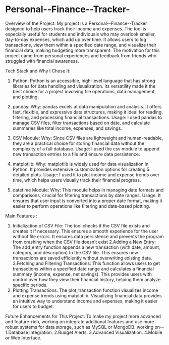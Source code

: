 ﻿# Personal--Finance--Tracker-
Overview of the Project:
My project is a Personal--Finance--Tracker designed to help users track their income and expenses. The tool is especially useful for students and individuals who may overlook smaller, day-to-day expenses, which add up over time. It allows users to log transactions, view them within a specified date range, and visualize their financial data, making budgeting more transparent. The motivation for this project came from personal experiences and feedback from friends who struggled with financial awareness.


Tech Stack and Why I Chose It:
1. Python:
Python is an accessible, high-level language that has strong libraries for data handling and visualization. Its versatility made it the best choice for a project involving file operations, data management, and plotting.

2. pandas:
Why: pandas excels at data manipulation and analysis. It offers fast, flexible, and expressive data structures, making it ideal for reading, filtering, and processing financial transactions.
Usage: I used pandas to manage CSV files, filter transactions based on date, and calculate summaries like total income, expenses, and savings.

3. CSV Module:
Why: Since CSV files are lightweight and human-readable, they are a practical choice for storing financial data without the complexity of a full database.
Usage: I used the csv module to append new transaction entries to a file and ensure data persistence.

4. matplotlib:
Why: matplotlib is widely used for data visualization in Python. It provides extensive customization options for creating 5. detailed plots.
Usage: I used it to plot income and expense trends over time, which helps users visually track their financial progress.

5. datetime Module:
Why: This module helps in managing date formats and comparisons, crucial for filtering transactions by date ranges.
Usage: It ensures that user input is converted into a proper date format, making it easier to perform operations like filtering and date-based plotting.

Main Features :

1. Initialization of CSV File:
 The tool checks if the CSV file exists and creates it if necessary. This ensures a smooth experience for the user without file errors.
It ensures data persistence and prevents the program from crashing when the CSV file doesn’t exist
2.Adding a New Entry:
The add_entry function appends a new transaction (with date, amount, category, and description) to the CSV file.
This ensures new transactions are saved efficiently without overwriting existing data.
3.Fetching and Filtering Transactions: This function allows users to get transactions within a specified date range and calculates a financial summary (income, expense, net savings).
 This provides users with control over how they view their financial history, helping them analyze specific periods.
4. Plotting Transactions:
The plot_transaction function visualizes income and expense trends using matplotlib.
Visualizing financial data provides an intuitive way to understand income and expenses, making it easier for users to budget.




Future Enhancements for This Project:
To make my project more advanced and feature-rich, working on integrate additional features and use more robust systems for data storage, such as MySQL or MongoDB.
working on--
1.Database Integration.
2.Budget Alerts.
3.Advanced Visualization.
4.Mobile or Web Interface.

